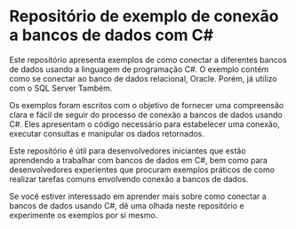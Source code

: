 # Repositório de exemplo de conexão a bancos de dados com C#

Este repositório apresenta exemplos de como conectar a diferentes bancos de dados usando a linguagem de programação C#. O exemplo contém como se conectar ao banco de dados relacional, Oracle. Porém, já utilizo com o SQL Server Também.

Os exemplos foram escritos com o objetivo de fornecer uma compreensão clara e fácil de seguir do processo de conexão a bancos de dados usando C#. Eles apresentam o código necessário para estabelecer uma conexão, executar consultas e manipular os dados retornados.

Este repositório é útil para desenvolvedores iniciantes que estão aprendendo a trabalhar com bancos de dados em C#, bem como para desenvolvedores experientes que procuram exemplos práticos de como realizar tarefas comuns envolvendo conexão a bancos de dados.

Se você estiver interessado em aprender mais sobre como conectar a bancos de dados usando C#, dê uma olhada neste repositório e experimente os exemplos por si mesmo.
